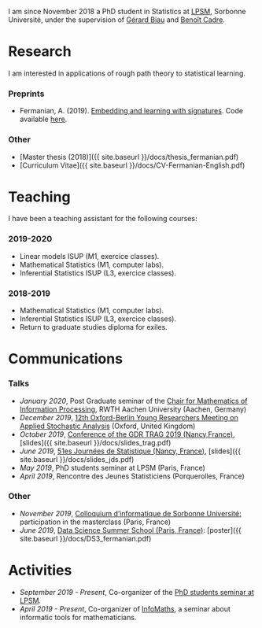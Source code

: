 
I am since November 2018 a PhD student in Statistics at [LPSM](http://www.lpsm.paris/), Sorbonne Université, under the supervision of [Gérard Biau](http://www.lsta.upmc.fr/biau.html) and [Benoît Cadre](https://w3.ens-rennes.fr/math/people/benoit.cadre/).

# Research 

I am interested in applications of rough path theory to statistical learning. 

### Preprints

* Fermanian, A. (2019). [Embedding and learning with signatures](https://arxiv.org/pdf/1911.13211.pdf). Code available [here](https://github.com/afermanian/embedding_with_signatures).

### Other

* [Master thesis (2018)]({{ site.baseurl }}/docs/thesis_fermanian.pdf)
* [Curriculum Vitae]({{ site.baseurl }}/docs/CV-Fermanian-English.pdf)

# Teaching

I have been a teaching assistant for the following courses:

### 2019-2020
* Linear models ISUP (M1, exercice classes).
* Mathematical Statistics (M1, computer labs).
* Inferential Statistics ISUP (L3, exercice classes).

### 2018-2019

* Mathematical Statistics (M1, computer labs).
* Inferential Statistics ISUP (L3, exercice classes).
* Return to graduate studies diploma for exiles.

# Communications

### Talks

* *January 2020*, Post Graduate seminar of the [Chair for Mathematics of Information Processing](https://www.mathc.rwth-aachen.de/en/home/home/), RWTH Aachen University (Aachen, Germany)
* *December 2019*, [12th Oxford-Berlin Young Researchers Meeting on Applied Stochastic Analysis](https://www.maths.ox.ac.uk/events/conferences/12th-oxford-berlin-conference) (Oxford, United Kingdom)
* *October 2019*, [Conference of the GDR TRAG 2019 (Nancy,France)](https://trag2019.event.univ-lorraine.fr/), [slides]({{ site.baseurl }}/docs/slides_trag.pdf)
* *June 2019*, [51es Journées de Statistique (Nancy, France)](http://jds2019.sfds.asso.fr/), [slides]({{ site.baseurl }}/docs/slides_jds.pdf)
* *May 2019*, PhD students seminar at LPSM (Paris, France)
* *April 2019*, Rencontre des Jeunes Statisticiens (Porquerolles, France)

### Other

* *November 2019*, [Colloquium d’informatique de Sorbonne Université:](https://www.lip6.fr/colloquium/?guest=Chavier) participation in the masterclass (Paris, France)
* *June 2019*, [Data Science Summer School (Paris, France)](https://www.ds3-datascience-polytechnique.fr/): [poster]({{ site.baseurl }}/docs/DS3_fermanian.pdf)

# Activities

* *September 2019 - Present*, Co-organizer of the [PhD students seminar at LPSM](http://www.lpsm.paris/agenda/seminaires-gdt/gtt/).
* *April 2019 - Present*, Co-organizer of [InfoMaths](http://infomath.pages.math.cnrs.fr/), a seminar about informatic tools for mathematicians.




